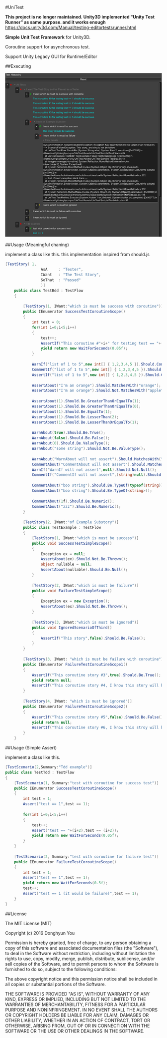 #UniTest

**This project is no longer maintained. Unity3D implemented "Unity Test Runner" as same purpose. and it works enough**
https://docs.unity3d.com/Manual/testing-editortestsrunner.html

**Simple Unit Test Framework** for Unity3D.

Coroutine support for asynchronous test.

Support Unity Legacy GUI for Runtime/Editor

##Executing

![sample](images/sample.png?raw=true "running sample(runtime)")

##Usage (Meaningful chaning)

implement a class like this. this implementation inspired from should.js

```cs
[TestStory(	1,
				AsA		: "Tester",
				IWant	: "The Test Story",
				SoThat	: "Passed"
				)]
	public class TestBdd : TestFlow
	{

		[TestStory(1, IWant:"which is must be success with coroutine")]
		public IEnumerator SuccessTestCoroutineScope() 
		{	
			int test = 0;
			for(int i=0;i<5;i++) 
			{
				test++;
				AssertIf("This coroutine #"+i+" for testing test == "+(i+1),test).Should.Be.EqualTo((i+1));
				yield return new WaitForSeconds(0.05f);
			}

			WarnIf("list of 1 to 5",new int[] { 1,2,3,4,5 }).Should.Contains(1).And.Contains(5);
			CommentIf("list of 1 to 5",new int[] { 1,2,3,4,5 }).Should.Contains(1).And.Contains(5);
			AssertIf("list of 1 to 5",new int[] { 1,2,3,4,5 }).Should.Contains(1).And.Contains(5);

			AssertAbout("I'm an orange").Should.MatchesWith("orange");
			AssertAbout("I'm an orange").Should.Not.MatchesWith("apple");

			AssertAbout(1).Should.Be.GreaterThanOrEqualTo(1);
			AssertAbout(1).Should.Be.GreaterThanOrEqualTo(0);
			AssertAbout(1).Should.Be.EqualTo(1);
			AssertAbout(1).Should.Be.LesserThan(2);
			AssertAbout(1).Should.Be.LesserThanOrEqualTo(1);

			WarnAbout(true).Should.Be.True();
			WarnAbout(false).Should.Be.False();
			WarnAbout(0).Should.Be.ValueType();
			WarnAbout("some string").Should.Not.Be.ValueType();

			WarnAbout("WarnAbout will not assert").Should.MatchesWith("nothing");
			CommentAbout("CommentAbout will not assert").Should.MatchesWith("nothing");
			WarnIf("WarnIf will not assert",null).Should.Not.Null();
			CommentIf("CommentIf will not assert",(string)null).Should.MatchesWith("nothing");

			CommentAbout("boo string").Should.Be.TypeOf(typeof(string));
			CommentAbout("boo string").Should.Be.TypeOf<string>();

			CommentAbout(1f).Should.Be.Numeric();
			CommentAbout("zzz").Should.Be.Numeric();
		}

		[TestStory(2, IWant:"of Example Substory")]
		public class TestExample : TestFlow
		{
			[TestStory(1, IWant:"which is must be success")]
			public void SuccessTestSimpleScope() 
			{
				Exception ex = null;
				AssertAbout(ex).Should.Not.Be.Thrown();
				object nullable = null;
				AssertAbout(nullable).Should.Be.Null();
			}

			[TestStory(2, IWant:"which is must be failure")]
			public void FailureTestSimpleScope() 
			{
				Exception ex = new Exception();
				AssertAbout(ex).Should.Not.Be.Thrown();
			}

			[TestStory(3, IWant:"which is must be ignored")]
			public void IgnoredScenarioOfThird() 
			{
				AssertIf("This story",false).Should.Be.False();
			}
		}

		[TestStory(3, IWant: "which is must be failure with coroutine")]
		public IEnumerator FailureTestCoroutineScope1() 
		{
			AssertIf("This coroutine story #3",true).Should.Be.True();
			yield return null;
			AssertIf("This coroutine story #4, I know this story will be failure but, ",false).Must.Be.True();
		}

		[TestStory(4, IWant: "which is must be ignored")]
		public IEnumerator FailureTestCoroutineScope2() 
		{
			AssertIf("This coroutine story #5",false).Should.Be.False();
			yield return null;
			AssertIf("This coroutine story #6, I know this stroy will be failure but,",true).Should.Not.Be.True();
		}
	}
```


##Usage (Simple Assert)

implement a class like this.

```cs
[TestScenario(2,Summary:"Tdd example")]
public class TestTdd : TestFlow
{
	[TestScenario(1, Summary:"test with coroutine for success test")]
	public IEnumerator SuccessTestCoroutineScope() 
	{
		int test = 1;
		Assert("test == 1",test == 1);

		for(int i=0;i<5;i++) 
		{
			test++;
			Assert("test == "+(i+2),test == (i+2));
			yield return new WaitForSeconds(0.05f);
		}
	}

	[TestScenario(2, Summary:"test with coroutine for failure test")]
	public IEnumerator FailureTestCoroutineScope() 
	{
		int test = 1;
		Assert("test == 1",test == 1);
		yield return new WaitForSeconds(0.5f);
		test++;
		Assert("test == 1 (it would be failure)",test == 1);
	}
}
```

##License

The MIT License (MIT)

Copyright (c) 2016 Donghyun You

Permission is hereby granted, free of charge, to any person obtaining a copy of this software and associated documentation files (the "Software"), to deal in the Software without restriction, including without limitation the rights to use, copy, modify, merge, publish, distribute, sublicense, and/or sell copies of the Software, and to permit persons to whom the Software is furnished to do so, subject to the following conditions:

The above copyright notice and this permission notice shall be included in all copies or substantial portions of the Software.

THE SOFTWARE IS PROVIDED "AS IS", WITHOUT WARRANTY OF ANY KIND, EXPRESS OR IMPLIED, INCLUDING BUT NOT LIMITED TO THE WARRANTIES OF MERCHANTABILITY, FITNESS FOR A PARTICULAR PURPOSE AND NONINFRINGEMENT. IN NO EVENT SHALL THE AUTHORS OR COPYRIGHT HOLDERS BE LIABLE FOR ANY CLAIM, DAMAGES OR OTHER LIABILITY, WHETHER IN AN ACTION OF CONTRACT, TORT OR OTHERWISE, ARISING FROM, OUT OF OR IN CONNECTION WITH THE SOFTWARE OR THE USE OR OTHER DEALINGS IN THE SOFTWARE.
